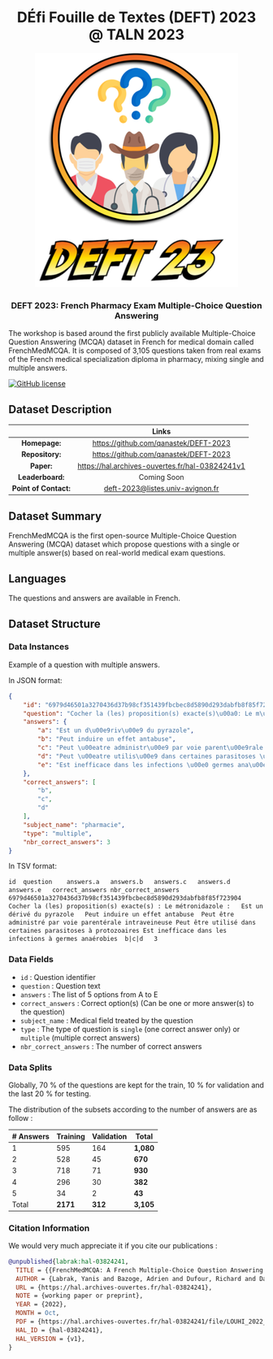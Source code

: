 <h1 align="center">DÉfi Fouille de Textes (DEFT) 2023 @ TALN 2023</h1>

<p align="center">
  <img width="400" src="./logo.png">
</p>

<h3 align="center">DEFT 2023: French Pharmacy Exam Multiple-Choice Question Answering</h3>

The workshop is based around the first publicly available Multiple-Choice Question Answering (MCQA) dataset in French for medical domain called FrenchMedMCQA. It is composed of 3,105 questions taken from real exams of the French medical specialization diploma in pharmacy, mixing  single  and multiple answers.

[![GitHub license](https://img.shields.io/badge/License-Apache_2.0-blue.svg)](https://opensource.org/licenses/Apache-2.0)

## Dataset Description

|                        | Links                                               | 
| :--------------------: |:---------------------------------------------------:|
| **Homepage:**          |  https://github.com/qanastek/DEFT-2023              | 
| **Repository:**        |  https://github.com/qanastek/DEFT-2023              | 
| **Paper:**             |  https://hal.archives-ouvertes.fr/hal-03824241v1    | 
| **Leaderboard:**       |  Coming Soon                                        |
| **Point of Contact:**  |  [deft-2023@listes.univ-avignon.fr](mailto:deft-2023@listes.univ-avignon.fr)|

## Dataset Summary

FrenchMedMCQA is the first open-source Multiple-Choice Question Answering (MCQA) dataset which propose questions with a single or multiple answer(s) based on real-world medical exam questions.

## Languages

The questions and answers are available in French.

## Dataset Structure

### Data Instances

Example of a question with multiple answers.

In JSON format:

```json
{
    "id": "6979d46501a3270436d37b98cf351439fbcbec8d5890d293dabfb8f85f723904",
    "question": "Cocher la (les) proposition(s) exacte(s)\u00a0: Le m\u00e9tronidazole\u00a0:",
    "answers": {
        "a": "Est un d\u00e9riv\u00e9 du pyrazole",
        "b": "Peut induire un effet antabuse",
        "c": "Peut \u00eatre administr\u00e9 par voie parent\u00e9rale intraveineuse",
        "d": "Peut \u00eatre utilis\u00e9 dans certaines parasitoses \u00e0 protozoaires",
        "e": "Est inefficace dans les infections \u00e0 germes ana\u00e9robies"
    },
    "correct_answers": [
        "b",
        "c",
        "d"
    ],
    "subject_name": "pharmacie",
    "type": "multiple",
    "nbr_correct_answers": 3
}
```

In TSV format:

```plain
id	question	answers.a	answers.b	answers.c	answers.d	answers.e	correct_answers	nbr_correct_answers
6979d46501a3270436d37b98cf351439fbcbec8d5890d293dabfb8f85f723904	Cocher la (les) proposition(s) exacte(s) : Le métronidazole :	Est un dérivé du pyrazole	Peut induire un effet antabuse	Peut être administré par voie parentérale intraveineuse	Peut être utilisé dans certaines parasitoses à protozoaires	Est inefficace dans les infections à germes anaérobies	b|c|d	3
```


### Data Fields

- `id` : Question identifier
- `question` : Question text
- `answers` : The list of 5 options from A to E
- `correct_answers` : Correct option(s) (Can be one or more answer(s) to the question)
- `subject_name` : Medical field treated by the question
- `type` : The type of question is `single` (one correct answer only) or `multiple` (multiple correct answers)
- `nbr_correct_answers` : The number of correct answers

### Data Splits

Globally, 70 % of the questions are kept for the train, 10 % for validation and the last 20 % for testing.

The distribution of the subsets according to the number of answers are as follow :

| # Answers | Training   | Validation | Total     |
| --------- | ---------- | ---------- | --------- |
| 1         | 595        | 164        | **1,080** |
| 2         | 528        | 45         | **670**   |
| 3         | 718        | 71         | **930**   |
| 4         | 296        | 30         | **382**   |
| 5         | 34         | 2          | **43**    |
| Total     | **2171**   | **312**    | **3,105** |

### Citation Information

We would very much appreciate it if you cite our publications :

```bibtex
@unpublished{labrak:hal-03824241,
  TITLE = {{FrenchMedMCQA: A French Multiple-Choice Question Answering Dataset for Medical domain}},
  AUTHOR = {Labrak, Yanis and Bazoge, Adrien and Dufour, Richard and Daille, B{\'e}atrice and Gourraud, Pierre-Antoine and Morin, Emmanuel and Rouvier, Mickael},
  URL = {https://hal.archives-ouvertes.fr/hal-03824241},
  NOTE = {working paper or preprint},
  YEAR = {2022},
  MONTH = Oct,
  PDF = {https://hal.archives-ouvertes.fr/hal-03824241/file/LOUHI_2022___QA-3.pdf},
  HAL_ID = {hal-03824241},
  HAL_VERSION = {v1},
}
```
